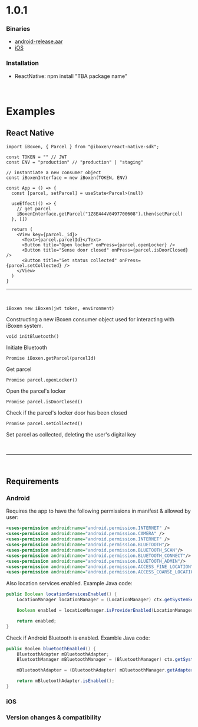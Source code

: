 # 1.0.1

### Binaries
- [android-release.aar](./android-release.aar)
- [iOS](./ios)

### Installation
- ReactNative: npm install "TBA package name"


&nbsp;
# Examples
## React Native

```tsx
import iBoxen, { Parcel } from "@iboxen/react-native-sdk";

const TOKEN = "" // JWT
const ENV = "production" // "production" | "staging"

// instantiate a new consumer object
const iBoxenInterface = new iBoxen(TOKEN, ENV) 

const App = () => {
  const [parcel, setParcel] = useState<Parcel>(null)

  useEffect(() => {
    // get parcel
    iBoxenInterface.getParcel("1Z8E444V0497700608").then(setParcel)
  }, [])

  return (
    <View key={parcel._id}>
      <Text>{parcel.parcelId}</Text>
      <Button title="Open locker" onPress={parcel.openLocker} />
      <Button title="Sense door closed" onPress={parcel.isDoorClosed} />
      <Button title="Set status collected" onPress={parcel.setCollected} />
    </View>
  )
}
```
---
&nbsp;

`iBoxen new iBoxen(jwt token, environment)`

Constructing a new iBoxen consumer object used for interacting with iBoxen system.

`void initBluetooth()`

Initiate Bluetooth


`Promise iBoxen.getParcel(parcelId)`

Get parcel

`Promise parcel.openLocker()`

Open the parcel's locker


`Promise parcel.isDoorClosed()`

Check if the parcel's locker door has been closed

`Promise parcel.setCollected()`

Set parcel as collected, deleting the user's digital key

&nbsp;

---
&nbsp;

## Requirements

### Android
Requires the app to have the following permissions in manifest & allowed by user:

```xml   
<uses-permission android:name="android.permission.INTERNET" />
<uses-permission android:name="android.permission.CAMERA" />
<uses-permission android:name="android.permission.INTERNET" />
<uses-permission android:name="android.permission.BLUETOOTH"/>
<uses-permission android:name="android.permission.BLUETOOTH_SCAN"/>
<uses-permission android:name="android.permission.BLUETOOTH_CONNECT"/>
<uses-permission android:name="android.permission.BLUETOOTH_ADMIN"/>
<uses-permission android:name="android.permission.ACCESS_FINE_LOCATION" />
<uses-permission android:name="android.permission.ACCESS_COARSE_LOCATION" />
```

Also location services enabled. Example Java code:
```java
public Boolean locationServicesEnabled() {
    LocationManager locationManager = (LocationManager) ctx.getSystemService(Context.LOCATION_SERVICE);

    Boolean enabled = locationManager.isProviderEnabled(LocationManager.GPS_PROVIDER);

    return enabled;
}
```

Check if Android Bluetooth is enabled. Examble Java code:

```java
public Boolen bluetoothEnabled() {
    BluetoothAdapter mBluetoothAdapter;
    BluetoothManager mBluetoothManager = (BluetoothManager) ctx.getSystemService(ctx.BLUETOOTH_SERVICE);

    mBluetoothAdapter = (BluetoothAdapter) mBluetoothManager.getAdapter();

    return mBluetoothAdapter.isEnabled();
}
```

### iOS 

### Version changes & compatibility